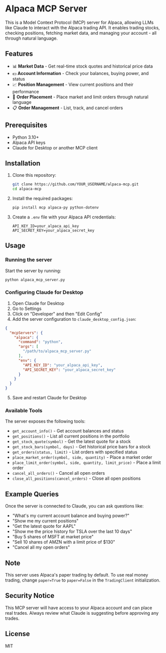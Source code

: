 # Alpaca MCP Server

This is a Model Context Protocol (MCP) server for Alpaca, allowing LLMs like Claude to interact with the Alpaca trading API. It enables trading stocks, checking positions, fetching market data, and managing your account - all through natural language.

## Features

- 📊 **Market Data** - Get real-time stock quotes and historical price data
- 💵 **Account Information** - Check your balances, buying power, and status
- 📈 **Position Management** - View current positions and their performance
- 🛒 **Order Placement** - Place market and limit orders through natural language
- 📋 **Order Management** - List, track, and cancel orders

## Prerequisites

- Python 3.10+
- Alpaca API keys
- Claude for Desktop or another MCP client

## Installation

1. Clone this repository:
   ```bash
   git clone https://github.com/YOUR_USERNAME/alpaca-mcp.git
   cd alpaca-mcp
   ```

2. Install the required packages:
   ```bash
   pip install mcp alpaca-py python-dotenv
   ```

3. Create a `.env` file with your Alpaca API credentials:
   ```
   API_KEY_ID=your_alpaca_api_key
   API_SECRET_KEY=your_alpaca_secret_key
   ```

## Usage

### Running the server

Start the server by running:

```bash
python alpaca_mcp_server.py
```

### Configuring Claude for Desktop

1. Open Claude for Desktop
2. Go to Settings
3. Click on "Developer" and then "Edit Config"
4. Add the server configuration to `claude_desktop_config.json`:

```json
{
  "mcpServers": {
    "alpaca": {
      "command": "python",
      "args": [
        "/path/to/alpaca_mcp_server.py"
      ],
      "env": {
        "API_KEY_ID": "your_alpaca_api_key",
        "API_SECRET_KEY": "your_alpaca_secret_key"
      }
    }
  }
}
```

5. Save and restart Claude for Desktop

### Available Tools

The server exposes the following tools:

- `get_account_info()` - Get account balances and status
- `get_positions()` - List all current positions in the portfolio
- `get_stock_quote(symbol)` - Get the latest quote for a stock
- `get_stock_bars(symbol, days)` - Get historical price bars for a stock
- `get_orders(status, limit)` - List orders with specified status
- `place_market_order(symbol, side, quantity)` - Place a market order
- `place_limit_order(symbol, side, quantity, limit_price)` - Place a limit order
- `cancel_all_orders()` - Cancel all open orders
- `close_all_positions(cancel_orders)` - Close all open positions

## Example Queries

Once the server is connected to Claude, you can ask questions like:

- "What's my current account balance and buying power?"
- "Show me my current positions"
- "Get the latest quote for AAPL"
- "Show me the price history for TSLA over the last 10 days"
- "Buy 5 shares of MSFT at market price"
- "Sell 10 shares of AMZN with a limit price of $130"
- "Cancel all my open orders"

## Note

This server uses Alpaca's paper trading by default. To use real money trading, change `paper=True` to `paper=False` in the `TradingClient` initialization.

## Security Notice

This MCP server will have access to your Alpaca account and can place real trades. Always review what Claude is suggesting before approving any trades.

## License

MIT
